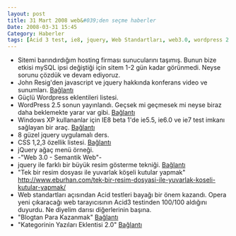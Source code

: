 ```yaml
---
layout: post
title: 31 Mart 2008 web&#039;den seçme haberler
Date: 2008-03-31 15:45
Category: Haberler
tags: [Acid 3 test, ie8, jquery, Web Standartları, web3.0, wordpress 2.5, yuvarlak kenar]
---
```


-   Sitemi barındırdığım hosting firması sunucularını taşımış. Bunun
    bize etkisi mySQL ipsi değiştiği için sitem 1-2 gün kadar görünmedi.
    Neyse sorunu çözdük ve devam ediyoruz.
-   John Resig'den javascript ve jquery hakkında konferans video ve
    sunumları. [Bağlantı][]
-   Güçlü Wordpress eklentileri listesi.
-   WordPress 2.5 sonun yayınlandı. Geçsek mi geçmesek mi neyse biraz
    daha beklemekte yarar var gibi. [Bağlantı][2]
-   Windows XP kullananlar için IE8 beta 1'de ie5.5, ie6.0 ve ie7 test
    imkanı sağlayan bir araç. [Bağlantı][3]
-   8 güzel jquery uygulamalı ders.
-   CSS 1,2,3 özellik listesi. [Bağlantı][5]
-   jQuery ağaç menü örneği.
-   -"Web 3.0 - Semantik Web"-
-   jquery ile farklı bir büyük resim gösterme tekniği. [Bağlantı][8]
-   "Tek bir resim dosyası ile yuvarlak köşeli kutular yapmak"
    http://www.eburhan.com/tek-bir-resim-dosyasi-ile-yuvarlak-koseli-kutular-yapmak/
-   Web standartları açısından Acid testleri bayağı bir önem kazandı.
    Opera yeni çıkaracağı web tarayıcısının Acid3 testinden 100/100
    aldığını duyurdu. Ne diyelim darısı diğerlerinin başına.
-   "Blogtan Para Kazanmak" [Bağlantı][11]
-   "Kategorinin Yazıları Eklentisi 2.0" [Bağlantı][12]


  [Bağlantı]: http://ejohn.org/blog/javascript-talk-at-northeastern/
    "javascript ve jquery konferans"
  [2]: http://wordpress.org/development/2008/03/wordpress-25-brecker/
    "wordpress 2.5"
  [3]: http://www.my-debugbar.com/wiki/IETester/HomePage "My DebugBar"
  [5]: http://meiert.com/en/indices/css-properties/
    "css özellik listesi"
  [100]: http://Web%203.0%20-%20Semantik%20Web "web 3.0"
  [8]: http://fancy.klade.lv/ "jquery resim göster"
  [11]: http://www.selcukhoca.com/blogtan-para-kazanmak/#comment-2819
    "blog"
  [12]: http://www.yakuter.com/kategorinin-yazilari-eklentisi-2/
    "wordpress katagoriler"
